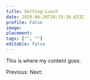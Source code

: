 ```yaml
---
title: Getting-Lunch
date: 2020-06-26T18:33:16.633Z
profile: False
image: 
placement: 
tags: ["", ""]
editable: False
---
```


This is where my content goes.

Previous: 
Next: